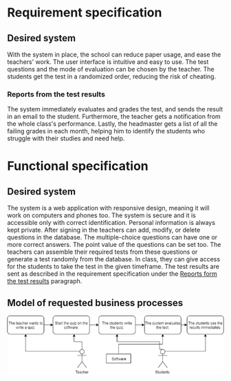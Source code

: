 # Requirement specification
## Desired system
With the system in place, the school can reduce paper usage, and ease the
teachers' work. The user interface is intuitive and easy to use. The test
questions and the mode of evaluation can be chosen by the teacher. The
students get the test in a randomized order, reducing the risk of cheating.
### Reports from the test results
The system immediately evaluates and grades the test, and sends the result
in an email to the student. Furthermore, the teacher gets a notification
from the whole class's performance. Lastly, the headmaster gets a list of
all the failing grades in each month, helping him to identify the students
who struggle with their studies and need help.
# Functional specification
## Desired system
The system is a web application with responsive design, meaning it will work
on computers and phones too. The system is secure and it is accessible only
with correct identification. Personal information is always kept private.
After signing in the teachers can add, modify, or delete questions in the
database. The multiple-choice questions can have one or more correct answers.
The point value of the questions can be set too. The teachers can assemble
their required tests from these questions or generate a test randomly from
the database. In class, they can give access for the students to take the test in the given timeframe. The test results are sent as described in the
requirement specification under the <a href="#report">Reports form the test results</a> paragraph.
## Model of requested business processes
![Model of requested business processes](funkSpecRequired.png)